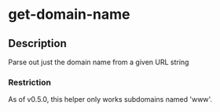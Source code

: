# get-domain-name
## Description
Parse out just the domain name from a given URL string 

### Restriction
As of v0.5.0, this helper only works subdomains named 'www'.